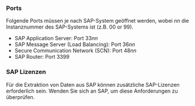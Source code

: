 
### Ports

Folgende Ports müssen je nach SAP-System geöffnet werden, 
wobei *nn* die Instanznummer des SAP-Systems ist (z.B. 00 or 99).
- SAP Application Server: Port 33*nn*
- SAP Message Server (Load Balancing): Port 36*nn*
- Secure Communication Network (SCN): Port 48*nn*
- SAP Router: Port 3399


### SAP Lizenzen

Für die Extraktion von Daten aus SAP können zusätzliche SAP-Lizenzen erforderlich sein. Wenden Sie sich an SAP, um diese Anforderungen zu überprüfen.
